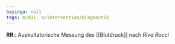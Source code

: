 ```yaml
---
bazinga: null
tags: m/m11, a/Intervention/Diagnostik
---
```

**RR**:: Auskultatorische Messung des [[Blutdruck]] nach *Riva Rocci*